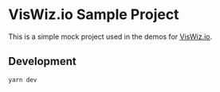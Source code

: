 # VisWiz.io Sample Project

This is a simple mock project used in the demos for [VisWiz.io](https://www.viswiz.io).

## Development

```
yarn dev
```
